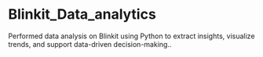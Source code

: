# Blinkit_Data_analytics
Performed data analysis on Blinkit using Python to extract insights, visualize trends, and support data-driven decision-making..
